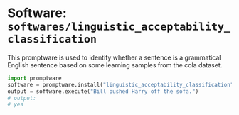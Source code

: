 # Software: `softwares/linguistic_acceptability_classification`

This promptware is used to identify whether a sentence is a grammatical English sentence based on some learning samples from the cola dataset.

```python
import promptware
software = promptware.install("linguistic_acceptability_classification")
output = software.execute("Bill pushed Harry off the sofa.")
# output:
# yes
```